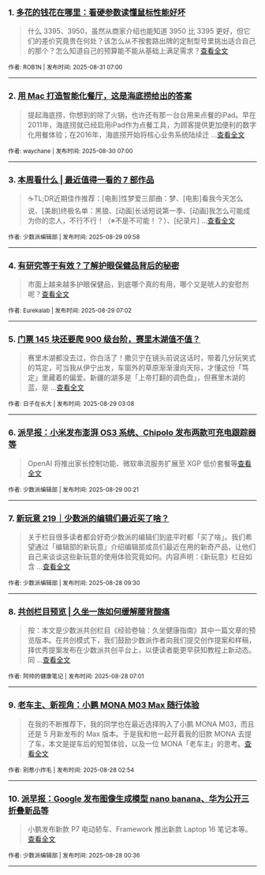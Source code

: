 ### 1. [多花的钱花在哪里：看硬参数读懂鼠标性能好坏](https://sspai.com/post/102195)

> 什么 3395、3950，虽然从商家介绍也能知道 3950 比 3395 更好，但它们的差价究竟贵在何处？该怎么从不按套路出牌的定制型号里挑出适合自己的那个？怎么知道自己的预算能不能从基础上满足需求？[查看全文](https://sspai.com/post/102195) 

<sub>作者: ROB1N | 发布时间: 2025-08-31 07:00</sub>

---


### 2. [用 Mac 打造智能化餐厅，这是海底捞给出的答案](https://sspai.com/post/102160)

> 提起海底捞，你想到的除了火锅，也许还有那一台台用来点餐的iPad。早在2011年，海底捞就已经启用iPad作为点餐工具，为顾客提供更加便利的数字化用餐体验；在2016年，海底捞开始将核心业务系统陆续迁 ...[查看全文](https://sspai.com/post/102160) 

<sub>作者: waychane | 发布时间: 2025-08-30 07:00</sub>

---


### 3. [本周看什么 | 最近值得一看的 7 部作品](https://sspai.com/post/102187)

> ☕️TL;DR近期佳作推荐：[电影]性梦爱三部曲：梦、[电影]看我今天怎么说、[美剧]终极名单：黑狼、[动画]长话短说第一季、[动画]我怎么可能成为你的恋人，不行不行！（※不是不可能！？）、[纪录片] ...[查看全文](https://sspai.com/post/102187) 

<sub>作者: 少数派编辑部 | 发布时间: 2025-08-29 09:58</sub>

---


### 4. [有研究等于有效？了解护眼保健品背后的秘密](https://sspai.com/post/102176)

> 市面上越来越多护眼保健品，到底哪个真的有用，哪个又是唬人的安慰剂呢？[查看全文](https://sspai.com/post/102176) 

<sub>作者: Eurekalab | 发布时间: 2025-08-29 07:02</sub>

---


### 5. [门票 145 块还要爬 900 级台阶，赛里木湖值不值？](https://sspai.com/post/102157)

> 赛里木湖都没去过，你白活了！撒贝宁在镜头前说这话时，带着几分玩笑式的笃定，可当我从伊宁出发，车窗外的草原渐渐漫向天际，才懂这份「笃定」里藏着的偏爱。新疆的湖多是「上帝打翻的调色盘」，但赛里木湖的蓝，是 ...[查看全文](https://sspai.com/post/102157) 

<sub>作者: 日子在长大 | 发布时间: 2025-08-29 03:08</sub>

---


### 6. [派早报：小米发布澎湃 OS3 系统、Chipolo 发布两款可充电跟踪器等](https://sspai.com/post/102174)

> OpenAI 将推出家长控制功能、微软串流服务扩展至 XGP 低价套餐等[查看全文](https://sspai.com/post/102174) 

<sub>作者: 少数派编辑部 | 发布时间: 2025-08-29 00:21</sub>

---


### 7. [新玩意 219｜少数派的编辑们最近买了啥？](https://sspai.com/post/102159)

> 关于栏目很多读者都会好奇少数派的编辑们到底平时都「买了啥」。我们希望通过「编辑部的新玩意」介绍编辑部成员们最近在用的新奇产品，让他们自己来谈谈这些新玩意的使用体验究竟如何。内容声明：《新玩意》栏目如含 ...[查看全文](https://sspai.com/post/102159) 

<sub>作者: 少数派编辑部 | 发布时间: 2025-08-28 09:30</sub>

---


### 8. [共创栏目预览 | 久坐一族如何缓解腰背酸痛](https://sspai.com/post/102102)

> 按：本文是少数派共创栏目《经验卷轴：久坐健康指南》其中一篇文章的预览版本。在共创模式下，我们鼓励少数派作者向我们提交创作提案和样稿，择优秀提案发布在少数派共创平台上，以便读者能更早获知教程上新动态。同 ...[查看全文](https://sspai.com/post/102102) 

<sub>作者: 阿帅的健康笔记 | 发布时间: 2025-08-28 07:01</sub>

---


### 9. [老车主、新视角：小鹏 MONA M03 Max 随行体验](https://sspai.com/post/102094)

> 在我的不断推荐下，我的同学也在最近选择购入了小鹏 MONA M03，而且还是 5 月新发布的 Max 版本。于是我和他一起开着我的旧款 MONA 去提了车，本文是提车后的短暂体验，以及一位 MONA「老车主」的思考。[查看全文](https://sspai.com/post/102094) 

<sub>作者: 别惹小炸毛 | 发布时间: 2025-08-28 02:54</sub>

---


### 10. [派早报：Google 发布图像生成模型 nano banana、华为公开三折叠新品等](https://sspai.com/post/102141)

> 小鹏发布新款 P7 电动轿车、Framework 推出新款 Laptop 16 笔记本等。[查看全文](https://sspai.com/post/102141) 

<sub>作者: 少数派编辑部 | 发布时间: 2025-08-28 00:36</sub>

---

